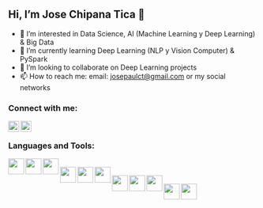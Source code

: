 ##   Hi, I’m Jose Chipana Tica 👋 


- 👀 I’m interested in Data Science, AI (Machine Learning y Deep Learning) & Big Data
- 🌱 I’m currently learning Deep Learning (NLP y Vision Computer) & PySpark 
- 💞️ I’m looking to collaborate on Deep Learning projects
- 📫 How to reach me: email: josepaulct@gmail.com or my social networks

### Connect with me:

<a href=https://www.linkedin.com/in/jchipana/>
<img align="left" alt="LinkedIn" width="22px" src="https://cdn.jsdelivr.net/npm/simple-icons@v3/icons/linkedin.svg" />
</a>

<a href=https://www.instagram.com/chipanajose/>
<img align="left" alt="Instagram" width="22px" src="https://cdn.jsdelivr.net/npm/simple-icons@v3/icons/instagram.svg" />
</a>

<br />

### Languages and Tools:

<div>
  
<img align="left" height="32" width="32" src="https://cdn.jsdelivr.net/npm/simple-icons@v4/icons/python.svg" />
<img align="left" height="32" width="32" src="https://cdn.jsdelivr.net/npm/simple-icons@v4/icons/java.svg" />
<img align="left" height="32" width="32" src="https://cdn.jsdelivr.net/npm/simple-icons@v4/icons/javascript.svg" />

</div>

<br/>

<div>
  
<img align="left" height="32" width="32" src="https://cdn.jsdelivr.net/npm/simple-icons@v4/icons/tensorflow.svg" />
<img align="left" height="32" width="32" src="https://cdn.jsdelivr.net/npm/simple-icons@v4/icons/keras.svg" />
<img align="left" height="32" width="32" src="https://cdn.jsdelivr.net/npm/simple-icons@v4/icons/pytorch.svg" />

</div>

<br/>

<img align="left" height="32" width="32" src="https://cdn.jsdelivr.net/npm/simple-icons@v4/icons/apachespark.svg" />

<img align="left" height="32" width="32" src="https://cdn.jsdelivr.net/npm/simple-icons@v4/icons/mysql.svg" />
<img align="left" height="32" width="32" src="https://cdn.jsdelivr.net/npm/simple-icons@v4/icons/mongodb.svg" />

<br/>

<img align="left" height="32" width="32" src="https://cdn.jsdelivr.net/npm/simple-icons@v4/icons/android.svg" />
<img align="left" height="32" width="32" src="https://cdn.jsdelivr.net/npm/simple-icons@v4/icons/googlecloud.svg" />

<br />
<br />
